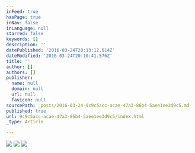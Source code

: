 ```yaml
---
inFeed: true
hasPage: true
inNav: false
inLanguage: null
starred: false
keywords: []
description: ''
datePublished: '2016-03-24T20:13:12.614Z'
dateModified: '2016-03-24T20:10:41.576Z'
title: ''
author: []
authors: []
publisher:
  name: null
  domain: null
  url: null
  favicon: null
sourcePath: _posts/2016-03-24-9c9c5acc-acae-47a3-86b4-5aee1ee3d9c5.md
published: true
url: 9c9c5acc-acae-47a3-86b4-5aee1ee3d9c5/index.html
_type: Article

---
```

![](https://the-grid-user-content.s3-us-west-2.amazonaws.com/f9793b83-8594-44e9-839e-c49e32c5715d.png)
![](https://the-grid-user-content.s3-us-west-2.amazonaws.com/6cb801b8-5260-478e-afb8-0cc5b97ccd7b.png)
![](https://the-grid-user-content.s3-us-west-2.amazonaws.com/14c37429-067d-4a2f-80a8-8781665a0c03.jpg)